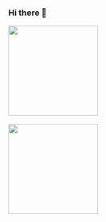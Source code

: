 ### Hi there 👋

<div align="stretch">
  <a href="https://github.com/rafaballerini">
  <img height="180em" src="https://github-readme-stats.vercel.app/api?username=thybiagio&show_icons=true&theme=dark&include_all_commits=true&count_private=true"/>
</div>
<div style="display: inline_block"><br>
<div align="stretch">
  <img height="180em" src="https://github-readme-stats.vercel.app/api/top-langs/?username=thybiagio&layout=compact&langs_count=7&theme=dark"/>
</div>

